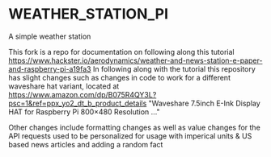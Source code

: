 # WEATHER_STATION_PI
A simple weather station

This fork is a repo for documentation on following along this tutorial https://www.hackster.io/aerodynamics/weather-and-news-station-e-paper-and-raspberry-pi-a19fa3
In following along with the tutorial this repository has slight changes such as changes in code to work for a different waveshare hat variant, located at 
https://www.amazon.com/dp/B075R4QY3L?psc=1&ref=ppx_yo2_dt_b_product_details
"Waveshare 7.5inch E-Ink Display HAT for Raspberry Pi 800×480 Resolution ..."

Other changes include formatting changes as well as value changes for the API requests used to be personalized for usage with imperical units & US based news articles and adding a random fact
